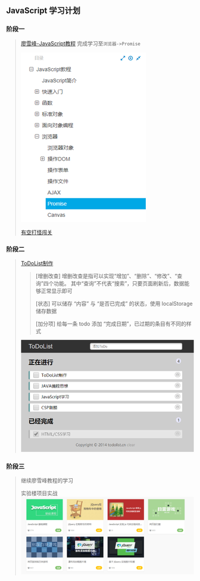 ## JavaScript 学习计划

### 阶段一
> [廖雪峰-JavaScript教程](https://www.liaoxuefeng.com/wiki/1022910821149312)
> 完成学习至`浏览器->Promise`
> 
> ![alt](img/liaoxuef.png)
>
> [有空打怪闯关](https://www.codewars.com/dashboard)
> 

### 阶段二
> [ToDoList制作](http://www.todolist.cn/)
>> [增删改查] 增删改查是指可以实现“增加”、“删除”、“修改”、“查询”四个功能。 其中“查询”不代表“搜索”，只要页面刷新后，数据能够正常显示即可
>> 
>> [状态] 可以储存 “内容” 与 “是否已完成” 的状态，使用 localStorage 储存数据
>>
>> [加分项] 给每一条 todo 添加 “完成日期”，已过期的条目有不同的样式
>
> ![alt](img/dotolist.png)

### 阶段三
> 继续廖雪峰教程的学习
>
> 实验楼项目实战
> ![alt](img/labtao.png)